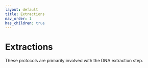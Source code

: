 ```yaml
---
layout: default
title: Extractions
nav_order: 1
has_children: true
---
```

# Extractions

These protocols are primarily involved with the DNA extraction step.
